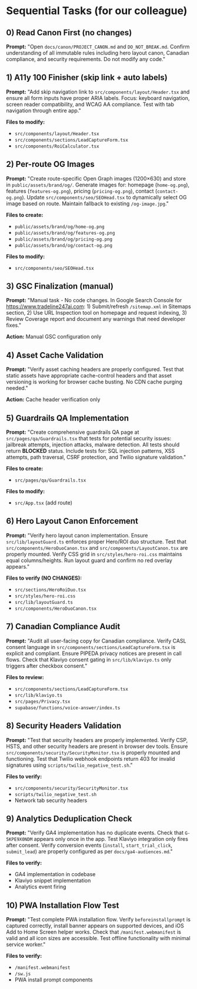 # Sequential Tasks (for our colleague)

## 0) Read Canon First (no changes)
**Prompt:** "Open `docs/canon/PROJECT_CANON.md` and `DO_NOT_BREAK.md`. Confirm understanding of all immutable rules including hero layout canon, Canadian compliance, and security requirements. Do not modify any code."

## 1) A11y 100 Finisher (skip link + auto labels)
**Prompt:** "Add skip navigation link to `src/components/layout/Header.tsx` and ensure all form inputs have proper ARIA labels. Focus: keyboard navigation, screen reader compatibility, and WCAG AA compliance. Test with tab navigation through entire app."

**Files to modify:** 
- `src/components/layout/Header.tsx`
- `src/components/sections/LeadCaptureForm.tsx` 
- `src/components/RoiCalculator.tsx`

## 2) Per-route OG Images
**Prompt:** "Create route-specific Open Graph images (1200×630) and store in `public/assets/brand/og/`. Generate images for: homepage (`home-og.png`), features (`features-og.png`), pricing (`pricing-og.png`), contact (`contact-og.png`). Update `src/components/seo/SEOHead.tsx` to dynamically select OG image based on route. Maintain fallback to existing `/og-image.jpg`."

**Files to create:**
- `public/assets/brand/og/home-og.png`
- `public/assets/brand/og/features-og.png` 
- `public/assets/brand/og/pricing-og.png`
- `public/assets/brand/og/contact-og.png`

**Files to modify:**
- `src/components/seo/SEOHead.tsx`

## 3) GSC Finalization (manual)
**Prompt:** "Manual task - No code changes. In Google Search Console for https://www.tradeline247ai.com: 1) Submit/refresh `/sitemap.xml` in Sitemaps section, 2) Use URL Inspection tool on homepage and request indexing, 3) Review Coverage report and document any warnings that need developer fixes."

**Action:** Manual GSC configuration only

## 4) Asset Cache Validation
**Prompt:** "Verify asset caching headers are properly configured. Test that static assets have appropriate cache-control headers and that asset versioning is working for browser cache busting. No CDN cache purging needed."

**Action:** Cache header verification only

## 5) Guardrails QA Implementation
**Prompt:** "Create comprehensive guardrails QA page at `src/pages/qa/Guardrails.tsx` that tests for potential security issues: jailbreak attempts, injection attacks, malware detection. All tests should return **BLOCKED** status. Include tests for: SQL injection patterns, XSS attempts, path traversal, CSRF protection, and Twilio signature validation."

**Files to create:**
- `src/pages/qa/Guardrails.tsx`

**Files to modify:**
- `src/App.tsx` (add route)

## 6) Hero Layout Canon Enforcement
**Prompt:** "Verify hero layout canon implementation. Ensure `src/lib/layoutGuard.ts` enforces proper Hero/ROI duo structure. Test that `src/components/HeroDuoCanon.tsx` and `src/components/LayoutCanon.tsx` are properly mounted. Verify CSS grid in `src/styles/hero-roi.css` maintains equal columns/heights. Run layout guard and confirm no red overlay appears."

**Files to verify (NO CHANGES):**
- `src/sections/HeroRoiDuo.tsx`
- `src/styles/hero-roi.css`
- `src/lib/layoutGuard.ts`
- `src/components/HeroDuoCanon.tsx`

## 7) Canadian Compliance Audit
**Prompt:** "Audit all user-facing copy for Canadian compliance. Verify CASL consent language in `src/components/sections/LeadCaptureForm.tsx` is explicit and compliant. Ensure PIPEDA privacy notices are present in call flows. Check that Klaviyo consent gating in `src/lib/klaviyo.ts` only triggers after checkbox consent."

**Files to review:**
- `src/components/sections/LeadCaptureForm.tsx`
- `src/lib/klaviyo.ts`
- `src/pages/Privacy.tsx`
- `supabase/functions/voice-answer/index.ts`

## 8) Security Headers Validation
**Prompt:** "Test that security headers are properly implemented. Verify CSP, HSTS, and other security headers are present in browser dev tools. Ensure `src/components/security/SecurityMonitor.tsx` is properly mounted and functioning. Test that Twilio webhook endpoints return 403 for invalid signatures using `scripts/twilio_negative_test.sh`."

**Files to verify:**
- `src/components/security/SecurityMonitor.tsx`
- `scripts/twilio_negative_test.sh`
- Network tab security headers

## 9) Analytics Deduplication Check  
**Prompt:** "Verify GA4 implementation has no duplicate events. Check that `G-5KPE9X0NDM` appears only once in the app. Test Klaviyo integration only fires after consent. Verify conversion events (`install`, `start_trial_click`, `submit_lead`) are properly configured as per `docs/ga4-audiences.md`."

**Files to verify:**
- GA4 implementation in codebase
- Klaviyo snippet implementation
- Analytics event firing

## 10) PWA Installation Flow Test
**Prompt:** "Test complete PWA installation flow. Verify `beforeinstallprompt` is captured correctly, install banner appears on supported devices, and iOS Add to Home Screen helper works. Check that `/manifest.webmanifest` is valid and all icon sizes are accessible. Test offline functionality with minimal service worker."

**Files to verify:**
- `/manifest.webmanifest` 
- `/sw.js`
- PWA install prompt components